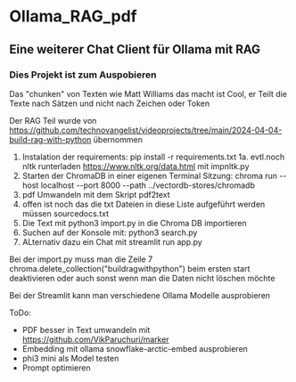 # Ollama_RAG_pdf

## Eine weiterer Chat Client für Ollama mit RAG

### Dies Projekt ist zum Auspobieren

Das "chunken" von Texten wie Matt Williams das macht ist Cool, er Teilt die Texte nach Sätzen und nicht nach Zeichen oder Token

Der RAG Teil wurde von https://github.com/technovangelist/videoprojects/tree/main/2024-04-04-build-rag-with-python übernommen

1. Instalation der requirements: pip install -r requirements.txt
1a. evtl.noch nltk runterladen https://www.nltk.org/data.html mit impnltk.py
2. Starten der ChromaDB in einer eigenen Terminal Sitzung: chroma run --host localhost --port 8000 --path ../vectordb-stores/chromadb
3. pdf Umwandeln mit dem Skript pdf2text
4. offen ist noch das die txt Dateien in diese Liste aufgeführt werden müssen sourcedocs.txt
5. Die Text mit python3 import.py in die Chroma DB importieren
6. Suchen auf der Konsole mit: python3 search.py <yoursearch>
7. ALternativ dazu ein Chat mit streamlit run app.py 

Bei der import.py muss man die Zeile 7
chroma.delete_collection("buildragwithpython")
beim ersten start deaktivieren oder auch sonst wenn man die Daten nicht löschen möchte

Bei der Streamlit kann man verschiedene Ollama Modelle ausprobieren

ToDo:
* PDF besser in Text umwandeln mit https://github.com/VikParuchuri/marker
* Embedding mit ollama snowflake-arctic-embed ausprobieren
* phi3 mini als Model testen
* Prompt optimieren